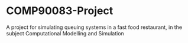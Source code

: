 # COMP90083-Project
A project for simulating queuing systems in a fast food restaurant, in the subject Computational Modelling and Simulation
